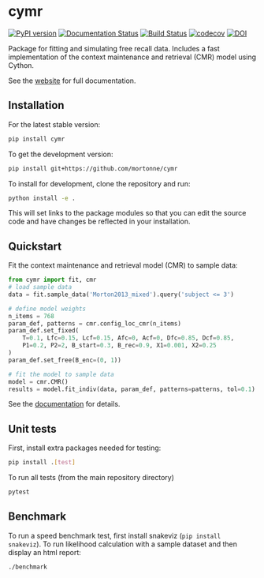 # cymr
[![PyPI version](https://badge.fury.io/py/cymr.svg)](https://badge.fury.io/py/cymr)
[![Documentation Status](https://readthedocs.org/projects/cymr/badge/?version=latest)](https://cymr.readthedocs.io/en/latest/?badge=latest)
[![Build Status](https://travis-ci.com/mortonne/cymr.svg?branch=master)](https://travis-ci.com/mortonne/cymr)
[![codecov](https://codecov.io/gh/mortonne/cymr/branch/master/graph/badge.svg)](https://codecov.io/gh/mortonne/cymr)
[![DOI](https://zenodo.org/badge/DOI/10.5281/zenodo.4557123.svg)](https://doi.org/10.5281/zenodo.4557123)

Package for fitting and simulating free recall data. Includes a fast 
implementation of the context maintenance and retrieval (CMR) model 
using Cython.

See the [website](https://cymr.readthedocs.io/en/latest/) for full
documentation.

## Installation

For the latest stable version:

```bash
pip install cymr
```

To get the development version:

```bash
pip install git+https://github.com/mortonne/cymr
```

To install for development, clone the repository and run: 

```bash
python install -e .
```

This will set links to the package modules so that you can edit the 
source code and have changes be reflected in your installation.

## Quickstart

Fit the context maintenance and retrieval model (CMR) to sample data: 

```python
from cymr import fit, cmr
# load sample data
data = fit.sample_data('Morton2013_mixed').query('subject <= 3')

# define model weights
n_items = 768
param_def, patterns = cmr.config_loc_cmr(n_items)
param_def.set_fixed(
    T=0.1, Lfc=0.15, Lcf=0.15, Afc=0, Acf=0, Dfc=0.85, Dcf=0.85, 
    P1=0.2, P2=2, B_start=0.3, B_rec=0.9, X1=0.001, X2=0.25
)
param_def.set_free(B_enc=(0, 1))

# fit the model to sample data
model = cmr.CMR()
results = model.fit_indiv(data, param_def, patterns=patterns, tol=0.1)
```

See the [documentation](https://cymr.readthedocs.io/en/latest/) for details.

## Unit tests

First, install extra packages needed for testing:

```bash
pip install .[test]
```

To run all tests (from the main repository directory)

```bash
pytest
```

## Benchmark

To run a speed benchmark test, first install snakeviz (`pip install snakeviz`). 
To run likelihood calculation with a sample dataset and then display an html 
report:

```bash
./benchmark
```
